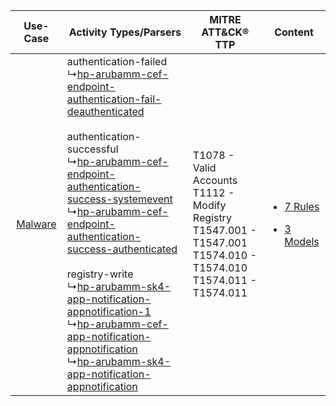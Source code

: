 |    Use-Case    | Activity Types/Parsers    | MITRE ATT&CK® TTP    | Content    |
|:----:| ---- | ---- | ---- |
| [Malware](../../../UseCases/uc_malware.md) |  authentication-failed<br> ↳[hp-arubamm-cef-endpoint-authentication-fail-deauthenticated](Ps/pC_hparubammcefendpointauthenticationfaildeauthenticated.md)<br><br> authentication-successful<br> ↳[hp-arubamm-cef-endpoint-authentication-success-systemevent](Ps/pC_hparubammcefendpointauthenticationsuccesssystemevent.md)<br> ↳[hp-arubamm-cef-endpoint-authentication-success-authenticated](Ps/pC_hparubammcefendpointauthenticationsuccessauthenticated.md)<br><br> registry-write<br> ↳[hp-arubamm-sk4-app-notification-appnotification-1](Ps/pC_hparubammsk4appnotificationappnotification1.md)<br> ↳[hp-arubamm-cef-app-notification-appnotification](Ps/pC_hparubammcefappnotificationappnotification.md)<br> ↳[hp-arubamm-sk4-app-notification-appnotification](Ps/pC_hparubammsk4appnotificationappnotification.md)<br> | T1078 - Valid Accounts<br>T1112 - Modify Registry<br>T1547.001 - T1547.001<br>T1574.010 - T1574.010<br>T1574.011 - T1574.011<br> | [<ul><li>7 Rules</li></ul><ul><li>3 Models</li></ul>](RM/r_m_hp_aruba_mobility_master_Malware.md) |